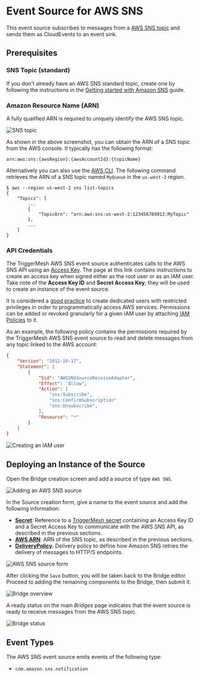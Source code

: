# Event Source for AWS SNS

This event source subscribes to messages from a [AWS SNS topic][sns-docs] and sends them as CloudEvents to an event sink.

## Prerequisites

### SNS Topic (standard)

If you don't already have an AWS SNS standard topic, create one by following the instructions in the [Getting started with Amazon SNS][sns-getting-started] guide.

### Amazon Resource Name (ARN)

A fully qualified ARN is required to uniquely identify the AWS SNS topic.

![SNS topic](../images/awssns-source/sns-topic.png)

As shown in the above screenshot, you can obtain the ARN of a SNS topic from the AWS console. It typically has the following format:

```
arn:aws:sns:{awsRegion}:{awsAccountId}:{topicName}
```

Alternatively you can also use the [AWS CLI][aws-cli]. The following command retrieves the ARN of a SNS topic named `MyQueue` in the `us-west-2` region.

```console
$ aws --region us-west-2 sns list-topics
{
    "Topics": [
        ...
        {
            "TopicArn": "arn:aws:sns:us-west-2:123456789012:MyTopic"
        },
        ...
    ]
}
```

### API Credentials

The TriggerMesh AWS SNS event source authenticates calls to the AWS SNS API using an [Access Key][accesskey]. The page at this link contains instructions to create an access key when signed either as the root user or as an IAM user. Take note of the **Access Key ID** and **Secret Access Key**, they will be used to create an instance of the event source.

It is considered a [good practice][iam-bestpractices] to create dedicated users with restricted privileges in order to programmatically access AWS services. Permissions can be added or revoked granularly for a given IAM user by attaching [IAM Policies][iam-policies] to it.

As an example, the following policy contains the permissions required by the TriggerMesh AWS SNS event source to read and delete messages from any topic linked to the AWS account:

```json
{
    "Version": "2012-10-17",
    "Statement": [
        {
            "Sid": "AWSSNSSourceReceiveAdapter",
            "Effect": "Allow",
            "Action": [
                "sns:Subscribe",
                "sns:ConfirmSubscription"
                "sns:Unsubscribe",
            ],
            "Resource": "*"
        }
    ]
}
```

![Creating an IAM user](../images/awssns-source/sns-user-policy.png)

## Deploying an Instance of the Source

Open the Bridge creation screen and add a source of type `AWS SNS`.

![Adding an AWS SNS source](../images/awssns-source/bridge-form-sns-source.png)

In the Source creation form, give a name to the event source and add the following information:

* [**Secret**][accesskey]: Reference to a [TriggerMesh secret][tm-secret] containing an Access Key ID and a Secret Access Key to communicate with the AWS SNS API, as described in the previous sections.
* [**AWS ARN**][arn]: ARN of the SNS topic, as described in the previous sections.
* [**DeliveryPolicy**][sns-delivery-policy]: Delivery policy to define how Amazon SNS retries the delivery of messages to HTTP/S endpoints.

![AWS SNS source form](../images/awssns-source/bridge-form-sns-source-form.png)

After clicking the `Save` button, you will be taken back to the Bridge editor. Proceed to adding the remaining components to the Bridge, then submit it.

![Bridge overview](../images/awssns-source/bridge-form-target.png)

A ready status on the main _Bridges_ page indicates that the event source is ready to receive messages from the AWS SNS topic.

![Bridge status](../images/awssns-source/bridge-deployed.png)

## Event Types

The AWS SNS event source emits events of the following type:

* `com.amazon.sns.notification`

[sns-docs]: https://docs.aws.amazon.com/sns/latest/dg/welcome.html
[sns-getting-started]: https://docs.aws.amazon.com/sns/latest/dg/sns-getting-started.html
[aws-cli]: https://aws.amazon.com/cli/
[accesskey]: https://docs.aws.amazon.com/general/latest/gr/aws-sec-cred-types.html#access-keys-and-secret-access-keys
[iam-bestpractices]: https://docs.aws.amazon.com/general/latest/gr/aws-access-keys-best-practices.html#iam-user-access-keys
[iam-policies]: https://docs.aws.amazon.com/IAM/latest/UserGuide/access_policies.html
[arn]: https://docs.aws.amazon.com/service-authorization/latest/reference/list_amazonsns.html#amazonsns-resources-for-iam-policies
[tm-secret]: ../guides/secrets.md
[sns-delivery-policy]: https://docs.aws.amazon.com/sns/latest/dg/sns-message-delivery-retries.html#creating-delivery-policy
